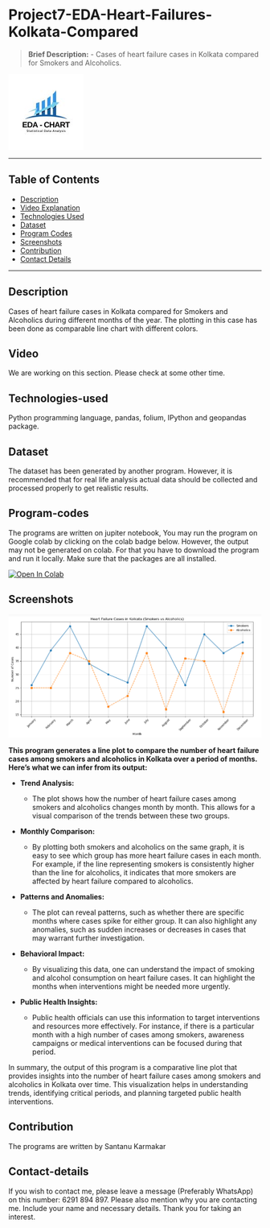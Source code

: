 # Project7-EDA-Heart-Failures-Kolkata-Compared
> **Brief Description:** - Cases of heart failure cases in Kolkata compared for Smokers and Alcoholics.

![Project Logo](EDACharts.jpg)

---

## Table of Contents

- [Description](#description)
- [Video Explanation](#video)
- [Technologies Used](#technologies-used)
- [Dataset](#dataset)
- [Program Codes ](#program-codes)
- [Screenshots](#screenshots)
- [Contribution](#contributipn)
- [Contact Details](#contact-details)

---

## Description

Cases of heart failure cases in Kolkata compared for Smokers and Alcoholics during different months of the year. The plotting in this case has been done as comparable line chart with different colors.

## Video
<!--
[![Watch the video](https://img.youtube.com/vi/tbd/hqdefault.jpg)](https://www.youtube.com/watch?v=tbd) 
-->

We are working on this section. Please check at some other time.

## Technologies-used

Python programming language, pandas, folium, IPython and geopandas package.

## Dataset

The dataset has been generated by another program. However, it is recommended that for real life analysis actual data should be collected and processed properly to get realistic results.

## Program-codes

The programs are written on jupiter notebook, You may run the program on Google colab by clicking on the colab badge below. However, the output may not be generated on colab. For that you have to download the program and run it locally. Make sure that the packages are all installed.

[![Open In Colab](https://colab.research.google.com/assets/colab-badge.svg)](https://colab.research.google.com/github/fromsantanu/Project7-EDA-Heart-Failures-Kolkata-Compared/blob/main/Project7-EDA-Heart-Failures-Kolkata-Compared.ipynb)

## Screenshots

![Program Output](output.png)

**This program generates a line plot to compare the number of heart failure cases among smokers and alcoholics in Kolkata over a period of months. Here’s what we can infer from its output:**

- **Trend Analysis:**

  - The plot shows how the number of heart failure cases among smokers and alcoholics changes month by month. This allows for a visual comparison of the trends between these two groups.

- **Monthly Comparison:**

  - By plotting both smokers and alcoholics on the same graph, it is easy to see which group has more heart failure cases in each month. For example, if the line representing smokers is consistently higher than the line for alcoholics, it indicates that more smokers are affected by heart failure compared to alcoholics.

- **Patterns and Anomalies:**

  - The plot can reveal patterns, such as whether there are specific months where cases spike for either group. It can also highlight any anomalies, such as sudden increases or decreases in cases that may warrant further investigation.

- **Behavioral Impact:**

  - By visualizing this data, one can understand the impact of smoking and alcohol consumption on heart failure cases. It can highlight the months when interventions might be needed more urgently.

- **Public Health Insights:**

  - Public health officials can use this information to target interventions and resources more effectively. For instance, if there is a particular month with a high number of cases among smokers, awareness campaigns or medical interventions can be focused during that period.

In summary, the output of this program is a comparative line plot that provides insights into the number of heart failure cases among smokers and alcoholics in Kolkata over time. This visualization helps in understanding trends, identifying critical periods, and planning targeted public health interventions.

## Contribution

The programs are written by Santanu Karmakar

## Contact-details

If you wish to contact me, please leave a message (Preferably WhatsApp) on this number: 6291 894 897.
Please also mention why you are contacting me. Include your name and necessary details.
Thank you for taking an interest.
